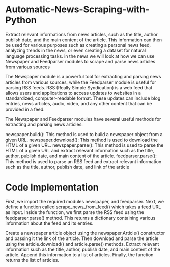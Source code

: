 # Automatic-News-Scraping-with-Python
Extract relevant informations from news articles, such as the title, author publish date, and the main content of the article. This information can then be used for various purposes such as creating a personal news feed, analyzing trends in the news, or even creating a dataset for natural language processing tasks. in the news we will look at how we can use Newspaper and Feedparser modules to scrape and parse news articles from various sources

The Newspaper module is a powerful tool for extracting and parsing news articles from various sources, while the Feedparser module is useful for parsing RSS feeds. RSS (Really Simple Syndication) is a web feed that allows users and applications to access updates to websites in a standardized, computer-readable format. These updates can include blog entries, news articles, audio, video, and any other content that can be provided in a feed.

The Newspaper and Feedparser modules have several useful methods for extracting and parsing news articles:

newspaper.build(): This method is used to build a newspaper object from a given URL.
newspaper.download(): This method is used to download the HTML of a given URL.
newspaper.parse(): This method is used to parse the HTML of a given URL and extract relevant information such as the title, author, publish date, and main content of the article.
feedparser.parse(): This method is used to parse an RSS feed and extract relevant information such as the title, author, publish date, and link of the article

# Code Implementation 
First, we import the required modules newspaper, and feedparser. Next, we define a function called scrape_news_from_feed() which takes a feed URL as input. Inside the function, we first parse the RSS feed using the feedparser.parse() method. This returns a dictionary containing various information about the feed and its entries.

Create a newspaper article object using the newspaper.Article() constructor and passing it the link of the article. Then download and parse the article using the article.download() and article.parse() methods. Extract relevant information such as the title, author, publish date, and main content of the article. Append this information to a list of articles. Finally, the function returns the list of articles.

